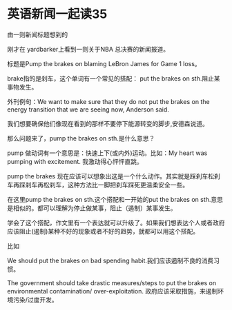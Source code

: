 # 英语新闻一起读35

由一则新闻标题想到的

刚才在 yardbarker上看到一则关于NBA 总决赛的新闻报道。

标题是Pump the brakes on blaming LeBron James for Game 1 loss。

brake指的是刹车，这个单词有一个常见的搭配： put the brakes on sth.阻止某事物发生。

外刊例句：We want to make sure that they do not put the brakes on the energy transition that we are seeing now, Anderson said.

我们想要确保他们像现在看到的那样不要停下能源转变的脚步,安德森说道。

那么问题来了，pump the brakes on sth.是什么意思？

pump 做动词有一个意思是：快速上下\(或内外\)运动。比如：My heart was pumping with excitement. 我激动得心怦怦直跳。

pump the brakes 现在应该可以想象出这是一个什么动作。其实就是踩刹车松刹车再踩刹车再松刹车，这种方法比一脚把刹车踩死更温柔安全一些。

在这里pump the brakes on sth.这个搭配和一开始的put the brakes on sth.意思是相似的。都可以理解为停止做某事，阻止（遏制）某事发生。

学会了这个搭配，作文里有一个表达就可以升级了。如果我们想表达个人或者政府应该阻止\(遏制\)某种不好的现象或者不好的趋势，就都可以用这个搭配。

比如

We should put the brakes on bad spending habit.我们应该遏制不良的消费习惯。

The government should take drastic measures/steps to put the brakes on environmental contamination/ over-exploitation. 政府应该采取措施，来遏制环境污染/过度开发。

